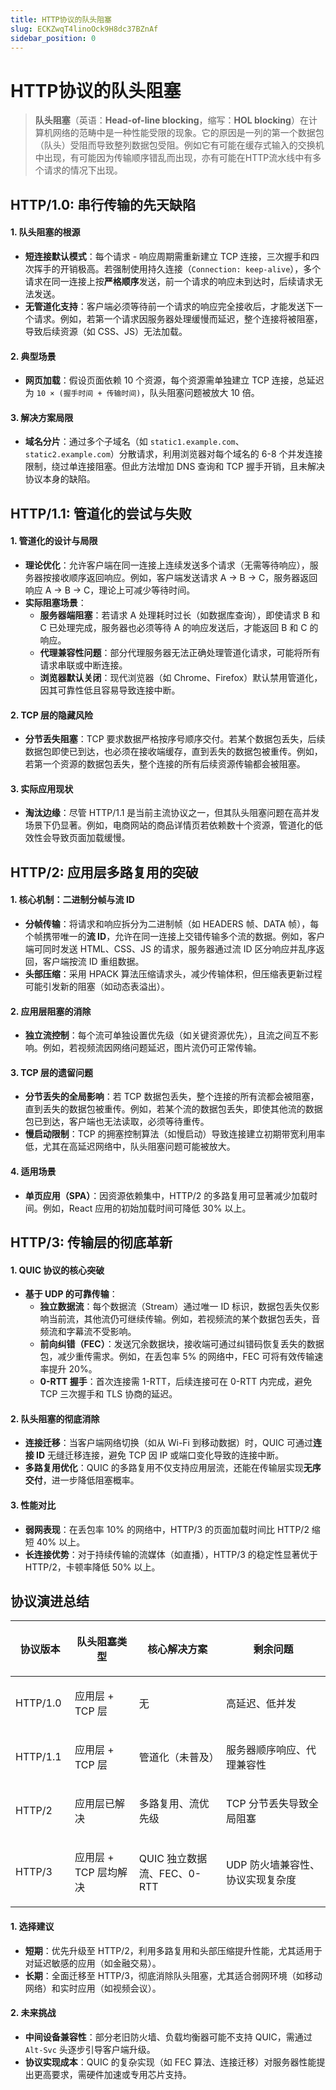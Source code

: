 ```yaml
---
title: HTTP协议的队头阻塞
slug: ECKZwqT4linoOck9H8dc37BZnAf
sidebar_position: 0
---
```



# HTTP协议的队头阻塞

> <b>队头阻塞</b>（英语：<b>Head-of-line blocking</b>，缩写：<b>HOL blocking</b>）在计算机网络的范畴中是一种性能受限的现象。它的原因是一列的第一个数据包（队头）受阻而导致整列数据包受阻。例如它有可能在缓存式输入的交换机中出现，有可能因为传输顺序错乱而出现，亦有可能在HTTP流水线中有多个请求的情况下出现。

## HTTP/1.0: 串行传输的先天缺陷

#### 1. 队头阻塞的根源

- <b>短连接默认模式</b>：每个请求 - 响应周期需重新建立 TCP 连接，三次握手和四次挥手的开销极高。若强制使用持久连接（`Connection: keep-alive`），多个请求在同一连接上按<b>严格顺序</b>发送，前一个请求的响应未到达时，后续请求无法发送。
- <b>无管道化支持</b>：客户端必须等待前一个请求的响应完全接收后，才能发送下一个请求。例如，若第一个请求因服务器处理缓慢而延迟，整个连接将被阻塞，导致后续资源（如 CSS、JS）无法加载。

#### 2. 典型场景

- <b>网页加载</b>：假设页面依赖 10 个资源，每个资源需单独建立 TCP 连接，总延迟为 `10 × (握手时间 + 传输时间)`，队头阻塞问题被放大 10 倍。

#### 3. 解决方案局限

- <b>域名分片</b>：通过多个子域名（如 `static1.example.com`、`static2.example.com`）分散请求，利用浏览器对每个域名的 6-8 个并发连接限制，绕过单连接阻塞。但此方法增加 DNS 查询和 TCP 握手开销，且未解决协议本身的缺陷。

## HTTP/1.1: 管道化的尝试与失败

#### 1. 管道化的设计与局限

- <b>理论优化</b>：允许客户端在同一连接上连续发送多个请求（无需等待响应），服务器按接收顺序返回响应。例如，客户端发送请求 A → B → C，服务器返回响应 A → B → C，理论上可减少等待时间。
- <b>实际阻塞场景</b>：
    - <b>服务器端阻塞</b>：若请求 A 处理耗时过长（如数据库查询），即使请求 B 和 C 已处理完成，服务器也必须等待 A 的响应发送后，才能返回 B 和 C 的响应。
    - <b>代理兼容性问题</b>：部分代理服务器无法正确处理管道化请求，可能将所有请求串联或中断连接。
    - <b>浏览器默认关闭</b>：现代浏览器（如 Chrome、Firefox）默认禁用管道化，因其可靠性低且容易导致连接中断。

#### 2. TCP 层的隐藏风险

- <b>分节丢失阻塞</b>：TCP 要求数据严格按序号顺序交付。若某个数据包丢失，后续数据包即使已到达，也必须在接收端缓存，直到丢失的数据包被重传。例如，若第一个资源的数据包丢失，整个连接的所有后续资源传输都会被阻塞。

#### 3. 实际应用现状

- <b>淘汰边缘</b>：尽管 HTTP/1.1 是当前主流协议之一，但其队头阻塞问题在高并发场景下仍显著。例如，电商网站的商品详情页若依赖数十个资源，管道化的低效性会导致页面加载缓慢。

## HTTP/2: 应用层多路复用的突破

#### 1. 核心机制：二进制分帧与流 ID

- <b>分帧传输</b>：将请求和响应拆分为二进制帧（如 HEADERS 帧、DATA 帧），每个帧携带唯一的<b>流 ID</b>，允许在同一连接上交错传输多个流的数据。例如，客户端可同时发送 HTML、CSS、JS 的请求，服务器通过流 ID 区分响应并乱序返回，客户端按流 ID 重组数据。
- <b>头部压缩</b>：采用 HPACK 算法压缩请求头，减少传输体积，但压缩表更新过程可能引发新的阻塞（如动态表溢出）。

#### 2. 应用层阻塞的消除

- <b>独立流控制</b>：每个流可单独设置优先级（如关键资源优先），且流之间互不影响。例如，若视频流因网络问题延迟，图片流仍可正常传输。

#### 3. TCP 层的遗留问题

- <b>分节丢失的全局影响</b>：若 TCP 数据包丢失，整个连接的所有流都会被阻塞，直到丢失的数据包被重传。例如，若某个流的数据包丢失，即使其他流的数据包已到达，客户端也无法读取，必须等待重传。
- <b>慢启动限制</b>：TCP 的拥塞控制算法（如慢启动）导致连接建立初期带宽利用率低，尤其在高延迟网络中，队头阻塞问题可能被放大。

#### 4. 适用场景

- <b>单页应用（SPA）</b>：因资源依赖集中，HTTP/2 的多路复用可显著减少加载时间。例如，React 应用的初始加载时间可降低 30% 以上。

## HTTP/3: 传输层的彻底革新

#### 1. QUIC 协议的核心突破

- <b>基于 UDP 的可靠传输</b>：
    - <b>独立数据流</b>：每个数据流（Stream）通过唯一 ID 标识，数据包丢失仅影响当前流，其他流仍可继续传输。例如，若视频流的某个数据包丢失，音频流和字幕流不受影响。
    - <b>前向纠错（FEC）</b>：发送冗余数据块，接收端可通过纠错码恢复丢失的数据包，减少重传需求。例如，在丢包率 5% 的网络中，FEC 可将有效传输速率提升 20%。
    - <b>0-RTT 握手</b>：首次连接需 1-RTT，后续连接可在 0-RTT 内完成，避免 TCP 三次握手和 TLS 协商的延迟。

#### 2. 队头阻塞的彻底消除

- <b>连接迁移</b>：当客户端网络切换（如从 Wi-Fi 到移动数据）时，QUIC 可通过<b>连接 ID</b> 无缝迁移连接，避免 TCP 因 IP 或端口变化导致的连接中断。
- <b>多路复用优化</b>：QUIC 的多路复用不仅支持应用层流，还能在传输层实现<b>无序交付</b>，进一步降低阻塞概率。

#### 3. 性能对比

- <b>弱网表现</b>：在丢包率 10% 的网络中，HTTP/3 的页面加载时间比 HTTP/2 缩短 40% 以上。
- <b>长连接优势</b>：对于持续传输的流媒体（如直播），HTTP/3 的稳定性显著优于 HTTP/2，卡顿率降低 50% 以上。

## 协议演进总结

<table header_column="1" header_row="1">
<colgroup>
<col width="102"/>
<col width="177"/>
<col width="242"/>
<col width="325"/>
</colgroup>
<thead>
<tr><th><p>协议版本</p></th><th><p>队头阻塞类型</p></th><th><p>核心解决方案</p></th><th><p>剩余问题</p></th></tr>
</thead>
<tbody>
<tr><td><p>HTTP/1.0</p></td><td><p>应用层 + TCP 层</p></td><td><p>无</p></td><td><p>高延迟、低并发</p></td></tr>
<tr><td><p>HTTP/1.1</p></td><td><p>应用层 + TCP 层</p></td><td><p>管道化（未普及）</p></td><td><p>服务器顺序响应、代理兼容性</p></td></tr>
<tr><td><p>HTTP/2</p></td><td><p>应用层已解决</p></td><td><p>多路复用、流优先级</p></td><td><p>TCP 分节丢失导致全局阻塞</p></td></tr>
<tr><td><p>HTTP/3</p></td><td><p>应用层 + TCP 层均解决</p></td><td><p>QUIC 独立数据流、FEC、0-RTT</p></td><td><p>UDP 防火墙兼容性、协议实现复杂度</p></td></tr>
</tbody>
</table>

#### <b>1. 选择建议</b>

- <b>短期</b>：优先升级至 HTTP/2，利用多路复用和头部压缩提升性能，尤其适用于对延迟敏感的应用（如金融交易）。
- <b>长期</b>：全面迁移至 HTTP/3，彻底消除队头阻塞，尤其适合弱网环境（如移动网络）和实时应用（如视频会议）。

#### 2. 未来挑战

- <b>中间设备兼容性</b>：部分老旧防火墙、负载均衡器可能不支持 QUIC，需通过 `Alt-Svc` 头逐步引导客户端升级。
- <b>协议实现成本</b>：QUIC 的复杂实现（如 FEC 算法、连接迁移）对服务器性能提出更高要求，需硬件加速或专用芯片支持。

